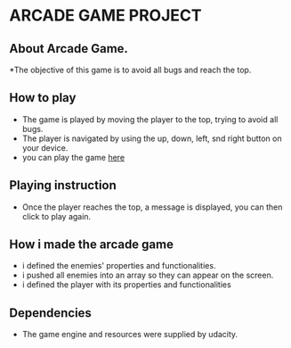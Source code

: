    # ARCADE GAME PROJECT
   
  ## About Arcade Game.
   *The objective of this game is to avoid all bugs and reach the top.
    
  ## How to play
   * The game is played by moving the player to the top, trying to avoid all bugs.
   * The player is navigated by using the up, down, left, snd right button on your device.
   * you can play the game [here](https://akinolavictor.github.io/arcade-game/)
    
  ## Playing instruction
   * Once the player reaches the top, a message is displayed, you can then click to play again.
    
  ## How i made the arcade game
   * i defined the enemies' properties and functionalities.
   * i pushed all enemies into an array so they can appear on the screen.
   * i defined the player with its properties and functionalities
    
  ## Dependencies
   * The game engine and resources were supplied by udacity.

